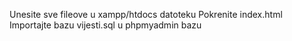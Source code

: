 Unesite sve fileove u xampp/htdocs datoteku
Pokrenite index.html
Importajte bazu vijesti.sql u phpmyadmin bazu
